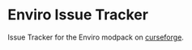 # Enviro Issue Tracker
Issue Tracker for the Enviro modpack on [curseforge](https://www.curseforge.com/minecraft/modpacks/enviro).
